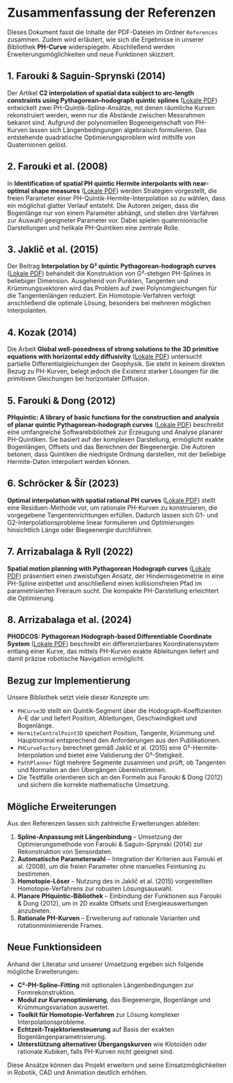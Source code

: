 # Zusammenfassung der Referenzen

Dieses Dokument fasst die Inhalte der PDF-Dateien im Ordner `References` zusammen. Zudem wird erläutert, wie sich die Ergebnisse in unserer Bibliothek **PH-Curve** widerspiegeln. Abschließend werden Erweiterungsmöglichkeiten und neue Funktionen skizziert.

## 1. Farouki & Saguin-Sprynski (2014)
Der Artikel **C2 interpolation of spatial data subject to arc-length constraints using Pythagorean–hodograph quintic splines** ([Lokale PDF](Farouki_Saguin_Sprynski_2014_C2_Interpolation.pdf)) entwickelt zwei PH-Quintik-Spline-Ansätze, mit denen räumliche Kurven rekonstruiert werden, wenn nur die Abstände zwischen Messrahmen bekannt sind. Aufgrund der polynomiellen Bogeneigenschaft von PH-Kurven lassen sich Längenbedingungen algebraisch formulieren. Das entstehende quadratische Optimierungsproblem wird mithilfe von Quaternionen gelöst.

## 2. Farouki et al. (2008)
In **Identification of spatial PH quintic Hermite interpolants with near-optimal shape measures** ([Lokale PDF](Farouki_et_al_2008_Identification_of_Spatial_PH_Quintic_Hermite_Interpolants.pdf)) werden Strategien vorgestellt, die freien Parameter einer PH-Quintik-Hermite-Interpolation so zu wählen, dass ein möglichst glatter Verlauf entsteht. Die Autoren zeigen, dass die Bogenlänge nur von einem Parameter abhängt, und stellen drei Verfahren zur Auswahl geeigneter Parameter vor. Dabei spielen quaternionische Darstellungen und helikale PH-Quintiken eine zentrale Rolle.

## 3. Jaklič et al. (2015)
Der Beitrag **Interpolation by G² quintic Pythagorean-hodograph curves** ([Lokale PDF](Jaklic_et_al_2015_G2_Quintic_PH_Interpolation.pdf)) behandelt die Konstruktion von G²-stetigen PH-Splines in beliebiger Dimension. Ausgehend von Punkten, Tangenten und Krümmungsvektoren wird das Problem auf zwei Polynomgleichungen für die Tangentenlängen reduziert. Ein Homotopie-Verfahren verfolgt anschließend die optimale Lösung, besonders bei mehreren möglichen Interpolanten.

## 4. Kozak (2014)
Die Arbeit **Global well-posedness of strong solutions to the 3D primitive equations with horizontal eddy diffusivity** ([Lokale PDF](Kozak_2014_Spatial_Rational_PH_Cubic.pdf)) untersucht partielle Differentialgleichungen der Geophysik. Sie steht in keinem direkten Bezug zu PH-Kurven, belegt jedoch die Existenz starker Lösungen für die primitiven Gleichungen bei horizontaler Diffusion.

## 5. Farouki & Dong (2012)
**PHquintic: A library of basic functions for the construction and analysis of planar quintic Pythagorean–hodograph curves** ([Lokale PDF](Farouki_Dong_2012_PHquintic_Library.pdf)) beschreibt eine umfangreiche Softwarebibliothek zur Erzeugung und Analyse planarer PH-Quintiken. Sie basiert auf der komplexen Darstellung, ermöglicht exakte Bogenlängen, Offsets und das Berechnen der Biegeenergie. Die Autoren betonen, dass Quintiken die niedrigste Ordnung darstellen, mit der beliebige Hermite-Daten interpoliert werden können.

## 6. Schröcker & Šír (2023)
**Optimal interpolation with spatial rational PH curves** ([Lokale PDF](Schroecker_Sir_2023_Optimal_Interpolation_with_Spatial_Rational_PH_Curves.pdf)) stellt eine Residuen-Methode vor, um rationale PH-Kurven zu konstruieren, die vorgegebene Tangentenrichtungen erfüllen. Dadurch lassen sich G1- und G2-Interpolationsprobleme linear formulieren und Optimierungen hinsichtlich Länge oder Biegeenergie durchführen.

## 7. Arrizabalaga & Ryll (2022)
**Spatial motion planning with Pythagorean Hodograph curves** ([Lokale PDF](Arrizabalaga_Ryll_2022_Spatial_Motion_Planning_with_PH_Curves.pdf)) präsentiert einen zweistufigen Ansatz, der Hindernisgeometrie in eine PH-Spline einbettet und anschließend einen kollisionsfreien Pfad im parametrisierten Freiraum sucht. Die kompakte PH-Darstellung erleichtert die Optimierung.

## 8. Arrizabalaga et al. (2024)
**PHODCOS: Pythagorean Hodograph-based Differentiable Coordinate System** ([Lokale PDF](Arrizabalaga_et_al_2024_PHODCOS.pdf)) beschreibt ein differenzierbares Koordinatensystem entlang einer Kurve, das mittels PH-Kurven exakte Ableitungen liefert und damit präzise robotische Navigation ermöglicht.

## Bezug zur Implementierung
Unsere Bibliothek setzt viele dieser Konzepte um:
- `PHCurve3D` stellt ein Quintik-Segment über die Hodograph-Koeffizienten A–E dar und liefert Position, Ableitungen, Geschwindigkeit und Bogenlänge.
- `HermiteControlPoint3D` speichert Position, Tangente, Krümmung und Hauptnormal entsprechend den Anforderungen aus den Publikationen.
- `PHCurveFactory` berechnet gemäß Jaklič et al. (2015) eine G²-Hermite-Interpolation und bietet eine Validierung der G²-Stetigkeit.
- `PathPlanner` fügt mehrere Segmente zusammen und prüft, ob Tangenten und Normalen an den Übergängen übereinstimmen.
- Die Testfälle orientieren sich an den Formeln aus Farouki & Dong (2012) und sichern die korrekte mathematische Umsetzung.

## Mögliche Erweiterungen
Aus den Referenzen lassen sich zahlreiche Erweiterungen ableiten:
1. **Spline-Anpassung mit Längenbindung** – Umsetzung der Optimierungsmethode von Farouki & Saguin-Sprynski (2014) zur Rekonstruktion von Sensordaten.
2. **Automatische Parameterwahl** – Integration der Kriterien aus Farouki et al. (2008), um die freien Parameter ohne manuelles Feintuning zu bestimmen.
3. **Homotopie-Löser** – Nutzung des in Jaklič et al. (2015) vorgestellten Homotopie-Verfahrens zur robusten Lösungsauswahl.
4. **Planare PHquintic-Bibliothek** – Einbindung der Funktionen aus Farouki & Dong (2012), um in 2D exakte Offsets und Energieauswertungen anzubieten.
5. **Rationale PH-Kurven** – Erweiterung auf rationale Varianten und rotationminimierende Frames.

## Neue Funktionsideen
Anhand der Literatur und unserer Umsetzung ergeben sich folgende mögliche Erweiterungen:
- **C²-PH-Spline-Fitting** mit optionalen Längenbedingungen zur Formrekonstruktion.
- **Modul zur Kurvenoptimierung**, das Biegeenergie, Bogenlänge und Krümmungsvariation auswertet.
- **Toolkit für Homotopie-Verfahren** zur Lösung komplexer Interpolationsprobleme.
- **Echtzeit-Trajektoriensteuerung** auf Basis der exakten Bogenlängenparametrisierung.
- **Unterstützung alternativer Übergangskurven** wie Klotoiden oder rationale Kubiken, falls PH-Kurven nicht geeignet sind.

Diese Ansätze können das Projekt erweitern und seine Einsatzmöglichkeiten in Robotik, CAD und Animation deutlich erhöhen.
